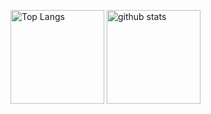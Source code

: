 <p align="left"> 
  <img alt="Top Langs" height="150px" src="https://github-readme-stats.vercel.app/api/top-langs/?username=ReoF777&layout=compact&count_private=true&show_icons=true&theme=onedark" />
  <img alt="github stats" height="150px" src="https://github-readme-stats.vercel.app/api?username=ReoF777&count_private=true&show_icons=true&show_icons=true&theme=onedark" />
</p>
